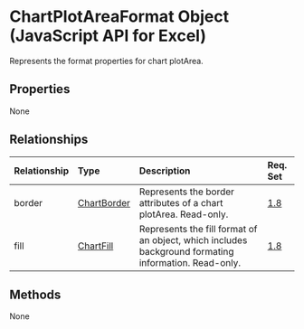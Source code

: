 # ChartPlotAreaFormat Object (JavaScript API for Excel)

Represents the format properties for chart plotArea.

## Properties

None

## Relationships
| Relationship | Type	|Description| Req. Set|
|:---------------|:--------|:----------|:----|
|border|[ChartBorder](chartborder.md)|Represents the border attributes of a chart plotArea. Read-only.|[1.8](../requirement-sets/excel-api-requirement-sets.md)|
|fill|[ChartFill](chartfill.md)|Represents the fill format of an object, which includes background formating information. Read-only.|[1.8](../requirement-sets/excel-api-requirement-sets.md)|

## Methods
None

